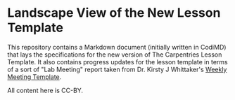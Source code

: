# Landscape View of the New Lesson Template

This repository contains a Markdown document (initially written in CodiMD) that lays the specifications for the new version of The Carpentries Lesson Template.
It also contains progress updates for the lesson template in terms of a sort of "Lab Meeting" report taken from Dr. Kirsty J Whittaker's [Weekly Meeting Template](https://github.com/WhitakerLab/Onboarding/blob/8cf5932dbcee01bd2ca9a5be3fd9a2869a6f8d1f/Setting-up-your-weekly-meetings.md).

All content here is CC-BY. 
